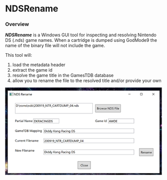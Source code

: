 # NDSRename

### Overview

***NDSRename*** is a Windows GUI tool for inspecting and resolving Nintendo DS (.nds) game names. When a cartridge is dumped using GodMode9 the name of the binary file will not include the game. 

This tool will:
  1. load the metadata header
  2. extract the game id
  3. resolve the game title in the GamesTDB database
  4. allow you to rename the file to the resolved title and/or provide your own

![Renaming Backups](./ui-example.png)
